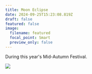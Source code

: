 ```yaml
---
title: Moon Eclipse
date: 2024-09-25T15:23:08.819Z
draft: false
featured: false
image:
  filename: featured
  focal_point: Smart
  preview_only: false
---
```

 During this year's Mid-Autumn Festival.

![](截屏2024-09-25-上午11.24.06.png)